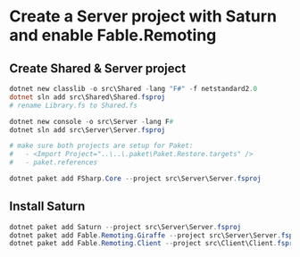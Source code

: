 # Create a Server project with Saturn and enable Fable.Remoting

## Create Shared & Server project
```ps1
dotnet new classlib -o src\Shared -lang "F#" -f netstandard2.0
dotnet sln add src\Shared\Shared.fsproj
# rename Library.fs to Shared.fs

dotnet new console -o src\Server -lang F#
dotnet sln add src\Server\Server.fsproj

# make sure both projects are setup for Paket:
#   - <Import Project="..\..\.paket\Paket.Restore.targets" />
#   - paket.references

dotnet paket add FSharp.Core --project src\Server\Server.fsproj
```

## Install Saturn
```ps1
dotnet paket add Saturn --project src\Server\Server.fsproj
dotnet paket add Fable.Remoting.Giraffe --project src\Server\Server.fsproj
dotnet paket add Fable.Remoting.Client --project src\Client\Client.fsproj
```
